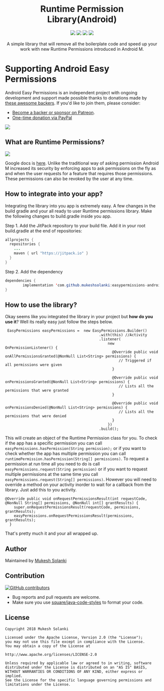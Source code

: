 <h1 align="center">Runtime Permission Library(Android)</h1>
<p align="center">
  <a class="badge-align" href="https://www.codacy.com/app/mukeshsolanki/easypermissions-android?utm_source=github.com&amp;utm_medium=referral&amp;utm_content=mukeshsolanki/easypermissions-android&amp;utm_campaign=Badge_Grade"><img src="https://api.codacy.com/project/badge/Grade/dd28ce7f922d4ad290c804283917f89d"/></a>
  <a href="https://jitpack.io/#mukeshsolanki/easypermissions-android"> <img src="https://jitpack.io/v/mukeshsolanki/easypermissions-android.svg" /></a>
  <a href="https://circleci.com/gh/mukeshsolanki/easypermissions-android/tree/master"> <img src="https://circleci.com/gh/mukeshsolanki/easypermissions-android/tree/master.svg?style=shield" /></a>
  <a href="https://opensource.org/licenses/Apache-2.0"><img src="https://img.shields.io/badge/License-Apache%202.0-blue.svg"/></a>
  <br /><br />A simple library that will remove all the boilerplate code and speed up your work with new Runtime Permissions introduced in Android M.


# Supporting Android Easy Permissions

Android Easy Permissions is an independent project with ongoing development and support made possible thanks to donations made by [these awesome backers](BACKERS.md#sponsors). If you'd like to join them, please consider:

- [Become a backer or sponsor on Patreon](https://www.patreon.com/mukeshsolanki).
- [One-time donation via PayPal](https://www.paypal.me/mukeshsolanki)

<a href="https://www.patreon.com/bePatron?c=935498" alt="Become a Patron"><img src="https://c5.patreon.com/external/logo/become_a_patron_button.png" /></a>

## What are Runtime Permissions?

<img src="https://github.com/mukeshsolanki/easypermissions-android/blob/master/screenshot/android-working-with-marshmallow-permissions.png?raw=true" />

Google docs is [here](https://developer.android.com/preview/features/runtime-permissions.html). Unlike the traditional way of asking permission Android M increased its security by enforcing apps to ask permissions on the fly as and when the user requests for a feature that requires those permissions. These permissions can also be revoked by the user at any time.
## How to integrate into your app?
Integrating the library into you app is extremely easy. A few changes in the build gradle and your all ready to user Runtime permissions library. Make the following changes to build.gradle inside you app.

Step 1. Add the JitPack repository to your build file. Add it in your root build.gradle at the end of repositories:

```java
allprojects {
  repositories {
    ...
    maven { url "https://jitpack.io" }
  }
}
```
Step 2. Add the dependency
```java
dependencies {
        implementation 'com.github.mukeshsolanki:easypermissions-android:<latest-version>'
}
```

## How to use the library?
Okay seems like you integrated the library in your project but **how do you use it**? Well its really easy just follow the steps below.

```
 EasyPermissions easyPermissions =  new EasyPermissions.Builder()
                                           .with(this) //Activity
                                           .listener(
                                               new OnPermissionListener() {
                                                 @Override public void onAllPermissionsGranted(@NonNull List<String> permissions) {
                                                    // Triggered if all permissions were given
                                                 }

                                                 @Override public void onPermissionsGranted(@NonNull List<String> permissions) {
                                                    // Lists all the permissions that were granted
                                                 }

                                                 @Override public void onPermissionsDenied(@NonNull List<String> permissions) {
                                                    // Lists all the permissions that were denied
                                                 }
                                               })
                                           .build();
```
This will create an object of the Runtime Permission class for you. To check if the app has a specific permission you can call `easyPermissions.hasPermission(String permission);` or if you want to check
whether the app has multiple permission you can call `runtimePermission.hasPermission(String[] permissions)`. To request a permission at run time all you need to do is call `easyPermissions.request(String permission)` or if you want to request multiple permissions at the same time you call `easyPermissions.request(String[] permissions)`. However you will need to override a method on your activity inorder to wait for a callback from the library. Just add this to you activity.

```
@Override public void onRequestPermissionsResult(int requestCode, @NonNull String[] permissions, @NonNull int[] grantResults) {
    super.onRequestPermissionsResult(requestCode, permissions, grantResults);
    easyPermissions.onRequestPermissionsResult(permissions, grantResults);
  }
```

That's pretty much it and your all wrapped up.

## Author
Maintained by [Mukesh Solanki](https://www.github.com/mukeshsolanki)

## Contribution
[![GitHub contributors](https://img.shields.io/github/contributors/mukeshsolanki/App-Runtime-Permissions-Android.svg)](https://github.com/mukeshsolanki/App-Runtime-Permissions-Android/graphs/contributors)

* Bug reports and pull requests are welcome.
* Make sure you use [square/java-code-styles](https://github.com/square/java-code-styles) to format your code.

## License
```
Copyright 2018 Mukesh Solanki

Licensed under the Apache License, Version 2.0 (the "License");
you may not use this file except in compliance with the License.
You may obtain a copy of the License at

http://www.apache.org/licenses/LICENSE-2.0

Unless required by applicable law or agreed to in writing, software
distributed under the License is distributed on an "AS IS" BASIS,
WITHOUT WARRANTIES OR CONDITIONS OF ANY KIND, either express or implied.
See the License for the specific language governing permissions and
limitations under the License.
```
